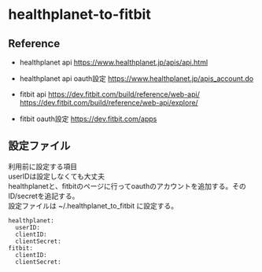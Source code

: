 # healthplanet-to-fitbit

## Reference
- healthplanet api
https://www.healthplanet.jp/apis/api.html

- healthplanet api oauth設定
https://www.healthplanet.jp/apis_account.do

- fitbit api
https://dev.fitbit.com/build/reference/web-api/  
https://dev.fitbit.com/build/reference/web-api/explore/  

- fitbit oauth設定
https://dev.fitbit.com/apps

## 設定ファイル
利用前に設定する項目  
userIDは設定しなくても大丈夫  
healthplanetと、fitbitのページに行ってoauthのアカウントを追加する。そのID/secretを追記する。  
設定ファイルは ~/.healthplanet_to_fitbit に設定する。  
```
healthplanet:
  userID:
  clientID:
  clientSecret:
fitbit:
  clientID:
  clientSecret:
```